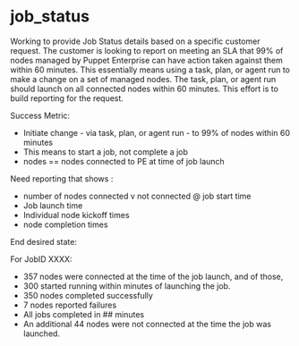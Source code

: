# job_status

Working to provide Job Status details based on a specific customer request. The customer is looking to report on meeting an SLA that 99% of nodes managed by Puppet Enterprise can have action taken against them within 60 minutes.  This essentially means using a task, plan, or agent run to make a change on a set of managed nodes.  The task, plan, or agent run should launch on all connected nodes within 60 minutes.  This effort is to build reporting for the request.

Success Metric:

- Initiate change - via task, plan, or agent run - to 99% of nodes within 60 minutes
- This means to start a job, not complete a job
- nodes == nodes connected to PE at time of job launch

Need reporting that shows :

- number of nodes connected v not connected @ job start time
- Job launch time
- Individual node kickoff times
- node completion times

End desired state:

For JobID XXXX:

- 357 nodes were connected at the time of the job launch, and of those,
- 300 started running within <SLA> minutes of launching the job.
- 350 nodes completed successfully
- 7 nodes reported failures
- All jobs completed in ## minutes
- An additional 44 nodes were not connected at the time the job was launched. 


